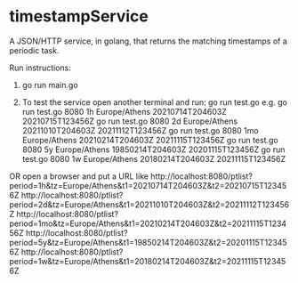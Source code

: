 # timestampService
A JSON/HTTP service, in golang, that returns the matching timestamps of a periodic task.

Run instructions:
1) go run main.go <port>

2) To test the service open another terminal and run:
go run test.go <port> <period> <tz> <t1> <t2>
e.g.
go run test.go 8080 1h Europe/Athens 20210714T204603Z 20210715T123456Z
go run test.go 8080 2d Europe/Athens 20211010T204603Z 20211112T123456Z
go run test.go 8080 1mo Europe/Athens 20210214T204603Z 20211115T123456Z
go run test.go 8080 5y Europe/Athens 19850214T204603Z 20201115T123456Z
go run test.go 8080 1w Europe/Athens 20180214T204603Z 20211115T123456Z

OR
open a browser and put a URL like
http://localhost:8080/ptlist?period=1h&tz=Europe/Athens&t1=20210714T204603Z&t2=20210715T123456Z
http://localhost:8080/ptlist?period=2d&tz=Europe/Athens&t1=20211010T204603Z&t2=20211112T123456Z
http://localhost:8080/ptlist?period=1mo&tz=Europe/Athens&t1=20210214T204603Z&t2=20211115T123456Z
http://localhost:8080/ptlist?period=5y&tz=Europe/Athens&t1=19850214T204603Z&t2=20201115T123456Z
http://localhost:8080/ptlist?period=1w&tz=Europe/Athens&t1=20180214T204603Z&t2=20211115T123456Z
